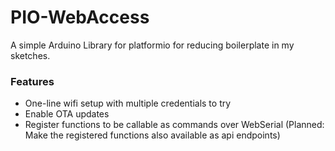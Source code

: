 # PIO-WebAccess

A simple Arduino Library for platformio for reducing boilerplate in my sketches. 

### Features
- One-line wifi setup with multiple credentials to try
- Enable OTA updates
- Register functions to be callable as commands over WebSerial (Planned: Make the registered functions also available as api endpoints)
